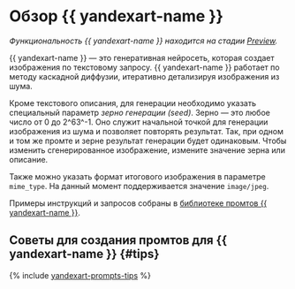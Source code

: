# Обзор {{ yandexart-name }}

_Функциональность {{ yandexart-name }} находится на стадии [Preview](../../../overview/concepts/launch-stages.md)._

{{ yandexart-name }} — это генеративная нейросеть, которая создает изображения по текстовому запросу. {{ yandexart-name }} работает по методу каскадной диффузии, итеративно детализируя изображения из шума.

Кроме текстового описания, для генерации необходимо указать специальный параметр _зерно генерации (seed)_. Зерно — это любое число от 0 до 2^63^-1. Оно служит начальной точкой для генерации изображения из шума и позволяет повторять результат. Так, при одном и том же промте и зерне результат генерации будет одинаковым. Чтобы изменить сгенерированное изображение, измените значение зерна или описание.

Также можно указать формат итогового изображения в параметре `mime_type`. На данный момент поддерживается значение `image/jpeg`.

Примеры инструкций и запросов собраны в [библиотеке промтов {{ yandexart-name }}](../../prompts/yandexart/index.md).

## Советы для создания промтов для {{ yandexart-name }} {#tips}

{% include [yandexart-prompts-tips](../../../_includes/foundation-models/yandexart/yandexart-prompts-tips.md) %}